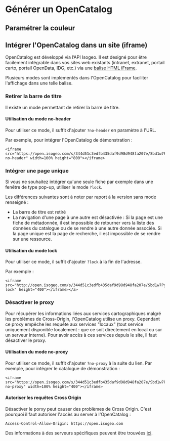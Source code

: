# Générer un OpenCatalog
## Paramétrer la couleur
## Intégrer l'OpenCatalog dans un site (iframe)
OpenCatalog est développé via l’API Isogeo. Il est designé pour être facilement intégrable dans vos sites web existants (intranet, extranet, portail carto, portail OpenData, IDG, etc.) via une [balise HTML iFrame](https://www.w3schools.com/tags/tag_iframe.asp).

Plusieurs modes sont implementés dans l'OpenCatalog pour faciliter l'affichage dans une telle balise.

### Retirer la barre de titre
Il existe un mode permettant de retirer la barre de titre.

#### Utilisation du mode no-header
Pour utiliser ce mode, il suffit d'ajouter ``?no-header`` en paramètre à l'URL.

Par exemple, pour intégrer l'OpenCatalog de démonstration :
```
<iframe src="https://open.isogeo.com/s/344d51c3edfb435daf9d98d948fa207e/Sbd1w7PgqE8n7LDq3azRqNhiMHZf0?no-header" width=100% height="800"></iframe>
```

### Intégrer une page unique
Si vous ne souhaitez intégrer qu'une seule fiche par exemple dans une fenêtre de type pop-up, utiliser le mode ``?lock``.

Les différences suivantes sont à noter par raport à la version sans mode renseigné :
* La barre de titre est retiré
* La navigation d'une page à une autre est désactivée : Si la page est une fiche de métadonnée, il est impossible de retourner vers la liste des données du catalogue ou de se rendre à une autre donnée associée. Si la page unique est la page de recherche, il est impossible de se rendre sur une ressource.

#### Utilisation du mode lock
Pour utiliser ce mode, il suffit d'ajouter ``?lock`` à la fin de l'adresse.

Par exemple :
```
<iframe src="http://open.isogeo.com/s/344d51c3edfb435daf9d98d948fa207e/Sbd1w7PgqE8n7LDq3azRqNhiMHZf0/m/754209f115c040a48d43ffc262b16500?lock" height="400"></iframe></a>
```

### Désactiver le proxy
Pour récupérer les informations liées aux services cartographiques malgré les problèmes de Cross-Origin, l'OpenCatalog utilise un proxy. Cependant ce proxy empêche les requête aux services "locaux" (tout service uniquement disponible localement : que ce soit directement en local ou sur un serveur interne).  Pour avoir accès à ces services depuis le site, il faut désactiver le proxy.

#### Utilisation du mode no-proxy
Pour utiliser ce mode, il suffit d'ajouter ```?no-proxy``` à la suite du lien. Par exemple, pour intégrer le catalogue de démonstration :
```
<iframe src="https://open.isogeo.com/s/344d51c3edfb435daf9d98d948fa207e/Sbd1w7PgqE8n7LDq3azRqNhiMHZf0?no-proxy" width=100% height="400"></iframe>
```
#### Autoriser les requêtes Cross Origin
Désactiver le porxy peut causer des problèmes de Cross Origin. C'est pourquoi  il faut autoriser l'accès au server à l'OpenCatalog :
```
Access-Control-Allow-Origin: https://open.isogeo.com
```
Des informations à des serveurs spécifiques peuvent être trouvées [ici](https://fr.wikipedia.org/wiki/Cross-origin_resource_sharing).
